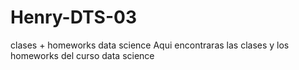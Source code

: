 # Henry-DTS-03
clases + homeworks data science
Aqui encontraras las clases y los homeworks del curso data science 
